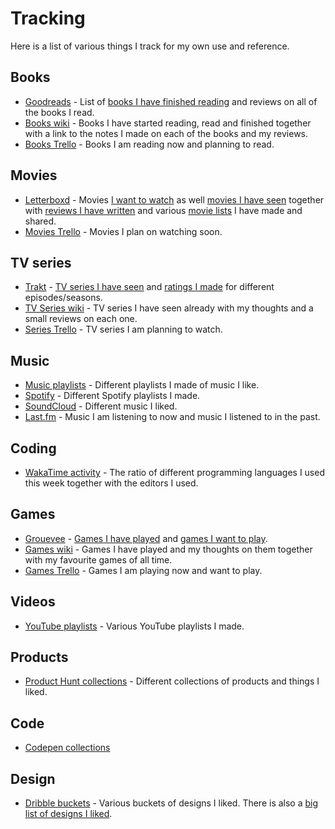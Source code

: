 # Tracking
Here is a list of various things I track for my own use and reference.

## Books
- [Goodreads](https://www.goodreads.com/user/show/15768482-nikita-voloboev) - List of [books I have finished reading](https://www.goodreads.com/review/list/15768482?shelf=read) and reviews on all of the books I read.
- [Books wiki](../books/books.md) - Books I have started reading, read and finished together with a link to the notes I made on each of the books and my reviews.
- [Books Trello](https://trello.com/b/MOrnm2aN) - Books I am reading now and planning to read.

## Movies
- [Letterboxd](https://letterboxd.com/NikitaVoloboev/) - Movies [I want to watch](https://letterboxd.com/nikitavoloboev/watchlist/) as well [movies I have seen](https://letterboxd.com/nikitavoloboev/films/) together with [reviews I have written](https://letterboxd.com/nikitavoloboev/films/reviews/by/added/) and various [movie lists](https://letterboxd.com/nikitavoloboev/lists/) I have made and shared.
- [Movies Trello](https://trello.com/b/jFaHJFow) - Movies I plan on watching soon.

## TV series
- [Trakt](https://trakt.tv/users/nikitavoloboev) - [TV series I have seen](https://trakt.tv/users/nikitavoloboev/history) and [ratings I made](https://trakt.tv/users/nikitavoloboev/ratings) for different episodes/seasons.
- [TV Series wiki](../tv-series/tv-series.md) - TV series I have seen already with my thoughts and a small reviews on each one.
- [Series Trello](https://trello.com/b/iUtT6wmu) - TV series I am planning to watch.

## Music
- [Music playlists](../music/music-playlists.md) - Different playlists I made of music I like.
- [Spotify](https://open.spotify.com/user/nikitavoloboev) - Different Spotify playlists I made.
- [SoundCloud](https://soundcloud.com/nikitavoloboev) - Different music I liked.
- [Last.fm](https://www.last.fm/user/playfullyExist) - Music I am listening to now and music I listened to in the past.

## Coding
- [WakaTime activity](https://wakatime.com/@nikivi) - The ratio of different programming languages I used this week together with the editors I used.

## Games
- [Grouevee](https://www.grouvee.com/user/nikivi/) - [Games I have played](https://www.grouvee.com/user/nikivi/shelves/12649-played/?num=25) and [games I want to play](https://www.grouvee.com/user/nikivi/shelves/12652-wish-list/?num=25).
- [Games wiki](../games/games.md) - Games I have played and my thoughts on them together with my favourite games of all time.
- [Games Trello](https://trello.com/b/EekGabpj) - Games I am playing now and want to play.

## Videos
- [YouTube playlists](https://www.youtube.com/channel/UCEKqrUfr_FMKIO9XSJS4vDw/playlists) - Various YouTube playlists I made.

## Products
- [Product Hunt collections](https://www.producthunt.com/@nikitavoloboev/collections) - Different collections of products and things I liked.

## Code
- [Codepen collections](https://codepen.io/nikitavoloboev/collections/popular/)

## Design
- [Dribble buckets](https://dribbble.com/nikitavoloboev/buckets) - Various buckets of designs I liked. There is also a [big list of designs I liked](https://dribbble.com/nikitavoloboev/likes).
